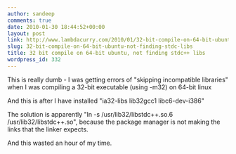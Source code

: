 ```yaml
---
author: sandeep
comments: true
date: 2010-01-30 18:44:52+00:00
layout: post
link: http://www.lambdacurry.com/2010/01/32-bit-compile-on-64-bit-ubuntu-not-finding-stdc-libs/
slug: 32-bit-compile-on-64-bit-ubuntu-not-finding-stdc-libs
title: 32 bit compile on 64-bit ubuntu, not finding stdc++ libs
wordpress_id: 332
---
```


This is really dumb - I was getting errors of "skipping incompatible  libraries" when I was compiling a 32-bit executable (using -m32)  on 64-bit linux

And this is after I have installed "ia32-libs lib32gcc1 libc6-dev-i386"

The solution is apparently "ln -s /usr/lib32/libstdc++.so.6 /usr/lib32/libstdc++.so", because the package manager is not making the links that the linker expects.

And this wasted an hour of my time.
